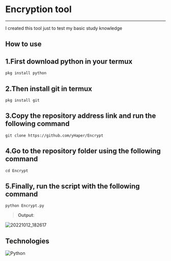 # Encryption tool

---
  
I created this tool just to test my basic study knowledge

## How to use

## 1.First download python in your termux

```
pkg install python
```

## 2.Then install git in termux

```
pkg install git
```

## 3.Copy the repository address link and run the following command

```
git clone https://github.com/yHaper/Encrypt
```

## 4.Go to the repository folder using the following command

```
cd Encrypt
```

## 5.Finally, run the script with the following command

```
python Encrypt.py
```
> **Output**:

![20221012_182617](https://user-images.githubusercontent.com/78314660/195452199-eb24bdd2-55cb-4311-b025-0596413a16f0.gif)

## Technologies
![Python](https://img.shields.io/badge/Python-14354C?style=for-the-badge&logo=python&logoColor=white)
